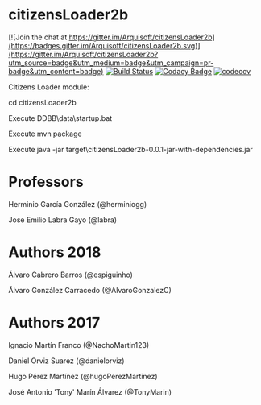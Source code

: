 # citizensLoader2b

[![Join the chat at https://gitter.im/Arquisoft/citizensLoader2b](https://badges.gitter.im/Arquisoft/citizensLoader2b.svg)](https://gitter.im/Arquisoft/citizensLoader2b?utm_source=badge&utm_medium=badge&utm_campaign=pr-badge&utm_content=badge)
[![Build Status](https://travis-ci.org/Arquisoft/citizensLoader2b.svg?branch=master)](https://travis-ci.org/Arquisoft/citizensLoader2b)
[![Codacy Badge](https://api.codacy.com/project/badge/Grade/e680327c40a44a6b8378a8171066e341)](https://www.codacy.com/app/jelabra/citizensLoader2b?utm_source=github.com&utm_medium=referral&utm_content=Arquisoft/citizensLoader0&utm_campaign=badger)
[![codecov](https://codecov.io/gh/Arquisoft/citizensLoader2b/branch/master/graph/badge.svg)](https://codecov.io/gh/Arquisoft/citizensLoader2b)


Citizens Loader module:

cd citizensLoader2b

Execute DDBB\data\startup.bat

Execute mvn package

Execute java -jar target\citizensLoader2b-0.0.1-jar-with-dependencies.jar

# Professors

Herminio García González (@herminiogg)

Jose Emilio Labra Gayo (@labra)

# Authors 2018

Álvaro Cabrero Barros (@espiguinho)

Álvaro González Carracedo (@AlvaroGonzalezC)


# Authors 2017

Ignacio Martín Franco (@NachoMartin123)

Daniel Orviz Suarez (@danielorviz)

Hugo Pérez Martínez (@hugoPerezMartinez)

José Antonio 'Tony' Marín Álvarez (@TonyMarin)
